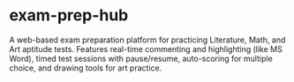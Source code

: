# exam-prep-hub
A web-based exam preparation platform for practicing Literature, Math, and Art aptitude tests. Features real-time commenting and highlighting (like MS Word), timed test sessions with pause/resume, auto-scoring for multiple choice, and drawing tools for art practice.
